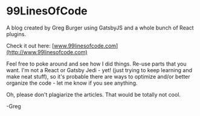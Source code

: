 # 99LinesOfCode

A blog created by Greg Burger using GatsbyJS and a whole bunch of React plugins.

Check it out here: [www.99linesofcode.com](http://www.99linesofcode.com)

Feel free to poke around and see how I did things. Re-use parts that you want. I'm not a React or Gatsby Jedi - yet! (just trying to keep learning and make neat stuff), so it's probable there are ways to optimize and/or better organize the code - let me know if you see anything.

Oh, please don't plagiarize the articles. That would be totally not cool.

-Greg
